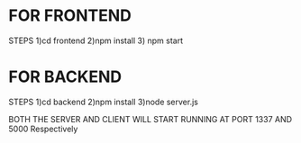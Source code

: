 # FOR FRONTEND 

STEPS
1)cd frontend 
2)npm install
3) npm start 


# FOR BACKEND

STEPS
1)cd backend
2)npm install 
3)node server.js

BOTH THE SERVER AND CLIENT WILL START RUNNING AT PORT 1337 AND 5000  Respectively